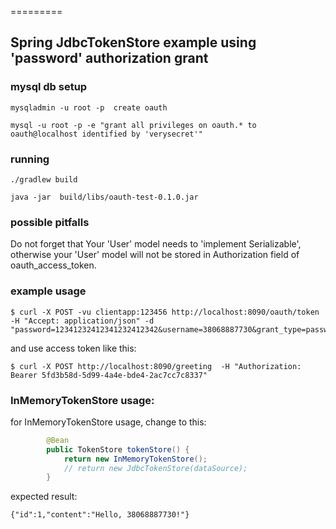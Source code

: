 =========

## Spring JdbcTokenStore example using 'password' authorization grant

### mysql db setup

```mysqladmin -u root -p  create oauth```

```mysql -u root -p -e "grant all privileges on oauth.* to oauth@localhost identified by 'verysecret'"```

### running 

```./gradlew build```

```java -jar  build/libs/oauth-test-0.1.0.jar```

### possible pitfalls

Do not forget that Your 'User' model needs to 'implement Serializable', otherwise your 'User' model will not be stored in Authorization field of oauth_access_token.

### example usage
 
```
$ curl -X POST -vu clientapp:123456 http://localhost:8090/oauth/token -H "Accept: application/json" -d "password=12341232412341232412342&username=38068887730&grant_type=password&scope=read%20write&client_secret=123456&client_id=clientapp"
```

and use access token like this:

```
$ curl -X POST http://localhost:8090/greeting  -H "Authorization: Bearer 5fd3b58d-5d99-4a4e-bde4-2ac7cc7c8337"
```

###  InMemoryTokenStore usage:

for InMemoryTokenStore usage, change to this:

``` java
		@Bean
		public TokenStore tokenStore() {
			return new InMemoryTokenStore();
			// return new JdbcTokenStore(dataSource);
		}
```

expected result:

```
{"id":1,"content":"Hello, 38068887730!"}
```
